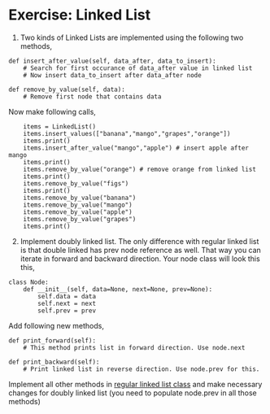# Exercise: Linked List

1. Two kinds of Linked Lists are implemented using the following two methods,

```
def insert_after_value(self, data_after, data_to_insert):
    # Search for first occurance of data_after value in linked list
    # Now insert data_to_insert after data_after node

def remove_by_value(self, data):
    # Remove first node that contains data
```

Now make following calls,

```
    items = LinkedList()
    items.insert_values(["banana","mango","grapes","orange"])
    items.print()
    items.insert_after_value("mango","apple") # insert apple after mango
    items.print()
    items.remove_by_value("orange") # remove orange from linked list
    items.print()
    items.remove_by_value("figs")
    items.print()
    items.remove_by_value("banana")
    items.remove_by_value("mango")
    items.remove_by_value("apple")
    items.remove_by_value("grapes")
    items.print()
```

2. Implement doubly linked list. The only difference with regular linked list is that double linked has prev node reference as well. That way you can iterate in forward and backward direction.
   Your node class will look this this,

```
class Node:
    def __init__(self, data=None, next=None, prev=None):
        self.data = data
        self.next = next
        self.prev = prev
```

Add following new methods,

```
def print_forward(self):
    # This method prints list in forward direction. Use node.next

def print_backward(self):
    # Print linked list in reverse direction. Use node.prev for this.
```

Implement all other methods in [regular linked list class](https://github.com/Rakib1508/data-structure-and-algorithm/blob/master/data-structures/linked-list/singly-linked_list.py) and make necessary changes for doubly linked list (you need to populate node.prev in all those methods)
